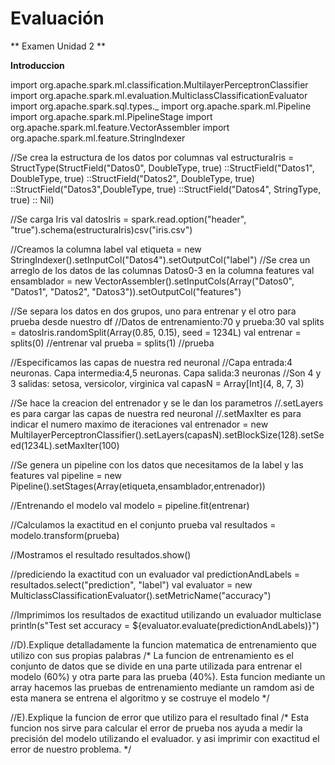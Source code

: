 # Evaluación 
** Examen Unidad 2 **

**Introduccion**


import org.apache.spark.ml.classification.MultilayerPerceptronClassifier 
import org.apache.spark.ml.evaluation.MulticlassClassificationEvaluator 
import org.apache.spark.sql.types._ 
import org.apache.spark.ml.Pipeline 
import org.apache.spark.ml.PipelineStage
import org.apache.spark.ml.feature.VectorAssembler
import org.apache.spark.ml.feature.StringIndexer

//Se crea la estructura de los datos por columnas
val estructuraIris = StructType(StructField("Datos0", DoubleType, true) ::StructField("Datos1", DoubleType, true) ::StructField("Datos2", DoubleType, true) ::StructField("Datos3",DoubleType, true) ::StructField("Datos4", StringType, true) :: Nil)

//Se carga Iris
val datosIris = spark.read.option("header", "true").schema(estructuraIris)csv("iris.csv")

//Creamos la columna label
val etiqueta = new StringIndexer().setInputCol("Datos4").setOutputCol("label")
//Se crea un arreglo de los datos de las columnas Datos0-3 en la columna features
val ensamblador = new VectorAssembler().setInputCols(Array("Datos0", "Datos1", "Datos2", "Datos3")).setOutputCol("features")

//Se separa los datos en dos grupos, uno para entrenar y el otro para prueba desde nuestro df
//Datos de entrenamiento:70 y prueba:30
val splits = datosIris.randomSplit(Array(0.85, 0.15), seed = 1234L)
val entrenar = splits(0) //entrenar
val prueba = splits(1)  //prueba

//Especificamos las capas de nuestra red neuronal
//Capa entrada:4 neuronas. Capa intermedia:4,5 neuronas. Capa salida:3 neuronas
//Son 4 y 3 salidas: setosa, versicolor, virginica
val capasN = Array[Int](4, 8, 7, 3)

//Se hace la creacion del entrenador y se le dan los parametros
//.setLayers es para cargar las capas de nuestra red neuronal
//.setMaxIter es para indicar el numero maximo de iteraciones
val entrenador = new MultilayerPerceptronClassifier().setLayers(capasN).setBlockSize(128).setSeed(1234L).setMaxIter(100)

//Se genera un pipeline con los datos que necesitamos de la label y las features 
val pipeline = new Pipeline().setStages(Array(etiqueta,ensamblador,entrenador))

//Entrenando el modelo 
val modelo = pipeline.fit(entrenar)

//Calculamos la exactitud en el conjunto prueba
val resultados = modelo.transform(prueba)

//Mostramos el resultado
resultados.show()

//prediciendo la exactitud con un evaluador
val predictionAndLabels = resultados.select("prediction", "label")
val evaluator = new MulticlassClassificationEvaluator().setMetricName("accuracy")

//Imprimimos los resultados de exactitud utilizando un evaluador multiclase
println(s"Test set accuracy = ${evaluator.evaluate(predictionAndLabels)}")



//D).Explique detalladamente la funcion matematica de entrenamiento que utilizo con sus propias palabras
/*
La funcion de entrenamiento es el conjunto de datos  que se divide en una parte utilizada para entrenar el modelo (60%)
y otra parte para las prueba (40%).
Esta funcion mediante un array hacemos las pruebas de entrenamiento mediante un ramdom
asi de esta manera se entrena el algoritmo y se costruye el modelo
*/

//E).Explique la funcion de error que utilizo para el resultado final
/*
 Esta funcion nos sirve para calcular el error de prueba nos ayuda a medir la precisión del modelo utilizando el evaluador.
 y asi imprimir con exactitud el error de nuestro problema.
*/

